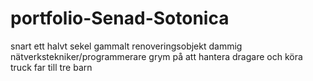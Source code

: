 # portfolio-Senad-Sotonica

snart ett halvt sekel gammalt renoveringsobjekt
dammig nätverkstekniker/programmerare
grym på att hantera dragare och köra truck
far till tre barn
